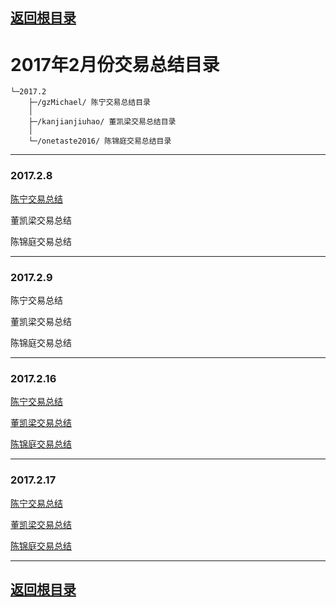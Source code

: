 ## [返回根目录](../README.md)

# 2017年2月份交易总结目录

    └─2017.2
        ├─/gzMichael/ 陈宁交易总结目录
        │ 
        ├─/kanjianjiuhao/ 董凯梁交易总结目录
        │ 
        └─/onetaste2016/ 陈锦庭交易总结目录


------

### 2017.2.8

[陈宁交易总结](./gzMichael/gzMichael-20170208.md)

董凯梁交易总结

陈锦庭交易总结

------

### 2017.2.9

陈宁交易总结

董凯梁交易总结

陈锦庭交易总结

------

### 2017.2.16

[陈宁交易总结](./gzMichael/gzMichael-20170216.md)

[董凯梁交易总结](./kanjianjiuhao/20170216/20170216.md)

[陈锦庭交易总结](./onetaste2016/20170217/陈锦庭2017.02.16.md)

------ 

### 2017.2.17

[陈宁交易总结](./gzMichael/gzMichael-20170217.md)

[董凯梁交易总结](./kanjianjiuhao/20170217/20170217.md)

[陈锦庭交易总结](./onetaste2016/20170217/陈锦庭2017.02.17.md)

----

## [返回根目录](../README.md)